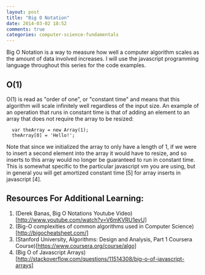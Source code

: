 ```yaml
---
layout: post
title: "Big O Notation"
date: 2014-03-02 18:52
comments: true
categories: computer-science-fundamentals
---
```


Big O Notation is a way to measure how well a computer algorithm scales as the amount of data involved increases.  I will use the javascript programming language throughout this series for the code examples.

O(1)
----

O(1) is read as &quot;order of one&quot;, or &quot;constant time&quot; and means that this algorithm will scale infinitely well regardless of the input size.  An example of an operation that runs in constant time is that of adding an element to an array that does not require the array to be resized:

```
  var theArray = new Array(1);
  theArray[0] = 'Hello!';
```

Note that since we initialized the array to only have a length of 1, if we were to insert a second element into the array it would have to resize, and so inserts to this array would no longer be guaranteed to run in constant time.  This is somewhat specific to the particular javascript vm you are using, but in general you will get amortized constant time [5] for array inserts in javascript [4].



Resources For Additional Learning:
----------------------------------
1. (Derek Banas, Big O Notations Youtube Video)[http://www.youtube.com/watch?v=V6mKVRU1evU]
2. (Big-O complexities of common algorithms used in Computer Science)[http://bigocheatsheet.com/]
3. (Stanford University, Algorithms: Design and Analysis, Part 1 Coursera Course)[https://www.coursera.org/course/algo]
4. (Big O of Javascript Arrays)[http://stackoverflow.com/questions/11514308/big-o-of-javascript-arrays]
